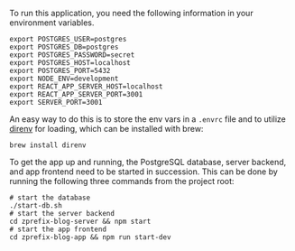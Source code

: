 To run this application, you need the following information in your environment variables.
```shell
export POSTGRES_USER=postgres
export POSTGRES_DB=postgres
export POSTGRES_PASSWORD=secret
export POSTGRES_HOST=localhost
export POSTGRES_PORT=5432
export NODE_ENV=development
export REACT_APP_SERVER_HOST=localhost
export REACT_APP_SERVER_PORT=3001
export SERVER_PORT=3001
```

An easy way to do this is to store the env vars in a `.envrc` file and to utilize [direnv](https://direnv.net/) for loading, which can be installed with brew:
```shell
brew install direnv
```

To get the app up and running, the PostgreSQL database, server backend, and app frontend need to be started in succession. This can be done by running the following three commands from the project root:

```shell
# start the database
./start-db.sh
# start the server backend
cd zprefix-blog-server && npm start
# start the app frontend
cd zprefix-blog-app && npm run start-dev
```